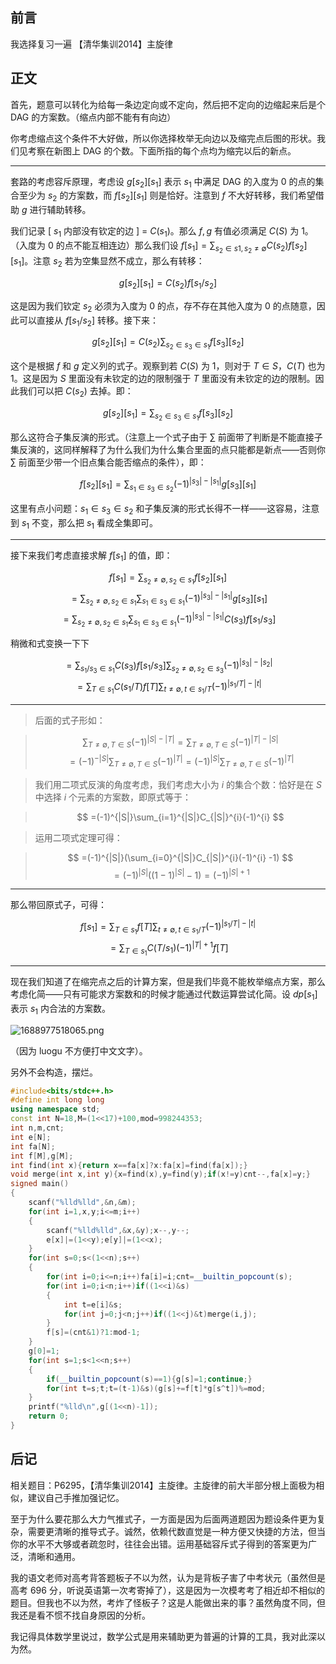 ## 前言

我选择复习一遍 【清华集训2014】主旋律

## 正文

首先，题意可以转化为给每一条边定向或不定向，然后把不定向的边缩起来后是个 DAG 的方案数。（缩点内部不能有有向边）

你考虑缩点这个条件不大好做，所以你选择枚举无向边以及缩完点后图的形状。我们见考察在新图上 DAG 的个数。下面所指的每个点均为缩完以后的新点。

--------

套路的考虑容斥原理，考虑设 $g[s_2][s_1]$ 表示 $s_1$ 中满足 DAG 的入度为 $0$ 的点的集合至少为 $s_2$ 的方案数，而 $f[s_2][s_1]$ 则是恰好。注意到 $f$ 不大好转移，我们希望借助 $g$ 进行辅助转移。

我们记录 $[$ $s_1$ 内部没有钦定的边 $]$ = $C(s_1)$。那么 $f,g$ 有值必须满足 $C(S)$ 为 $1$。（入度为 $0$ 的点不能互相连边）那么我们设 $f[s_1]=\sum_{s_2\in s1,s_2 \not = \emptyset}C(s_2)f[s_2][s_1]$。注意 $s_2$ 若为空集显然不成立，那么有转移：

$$
g[s_2][s_1]=C(s_2)f[s_1/s_2]
$$

这是因为我们钦定 $s_2$ 必须为入度为 $0$ 的点，存不存在其他入度为 $0$ 的点随意，因此可以直接从 $f[s_1/s_2]$ 转移。接下来：

$$
g[s_2][s_1]=C(s_2)\sum_{s_2\in s_3\in s_1}f[s_3][s_2]
$$

这个是根据 $f$ 和 $g$ 定义列的式子。观察到若 $C(S)$ 为 $1$，则对于 $T\in S$，$C(T)$ 也为 $1$。这是因为 $S$ 里面没有未钦定的边的限制强于 $T$ 里面没有未钦定的边的限制。因此我们可以把 $C(s_2)$ 去掉。即：

$$
g[s_2][s_1]=\sum_{s_2\in s_3 \in s_1}f[s_3][s_2]
$$

那么这符合子集反演的形式。（注意上一个式子由于 $\sum$ 前面带了判断是不能直接子集反演的，这同样解释了为什么我们为什么集合里面的点只能都是新点——否则你 $\sum$ 前面至少带一个旧点集合能否缩点的条件），即：

$$
f[s_2][s_1]=\sum_{s_1\in s_3\in s_2}(-1)^{|s_3|-|s_1|}g[s_3][s_1]
$$

这里有点小问题：$s_1\in s_3\in s_2$ 和子集反演的形式长得不一样——这容易，注意到 $s_1$ 不变，那么把 $s_1$ 看成全集即可。

---------

接下来我们考虑直接求解 $f[s_1]$ 的值，即：

$$
f[s_1]=\sum_{s_2 \not = \emptyset ,s_2\in s_1}f[s_2][s_1]
$$
$$
=\sum_{s_2 \not = \emptyset ,s_2\in s_1}\sum_{s_1 \in s_3 \in s_1}(-1)^{|s_3|-|s_1|}g[s_3][s_1]
$$
$$
=\sum_{s_2 \not = \emptyset ,s_2\in s_1}\sum_{s_1 \in s_3 \in s_1}(-1)^{|s_3|-|s_1|}C(s_3)f[s_1/s_3]
$$

稍微和式变换一下下

$$
=\sum_{s_1/s_3 \in s_1}C(s_3)f[s_1/s_3]\sum_{s_2 \not =\emptyset ,s_2\in s_3}(-1)^{|s_3|-|s_2|}
$$
$$
=\sum_{T\in s_1}C(s_1/T)f[T]\sum_{t\not = \emptyset,t\in s_1/T}(-1)^{|s_1/T|-|t|}
$$

-----------
 >后面的式子形如：

>$$
\sum_{T\not = \emptyset,T\in S}(-1)^{|S|-|T|}=\sum_{T\not = \emptyset,T\in S}(-1)^{|T|-|S|}
$$
$$
=(-1)^{-|S|}\sum_{T\not = \emptyset,T\in S}(-1)^{|T|}=(-1)^{|S|}\sum_{T\not = \emptyset,T\in S}(-1)^{|T|}
$$

>我们用二项式反演的角度考虑，我们考虑大小为 $i$ 的集合个数：恰好是在 $S$ 中选择 $i$ 个元素的方案数，即原式等于：

>$$
=(-1)^{|S|}\sum_{i=1}^{|S|}C_{|S|}^{i}(-1)^{i}
$$

> 运用二项式定理可得：


>  $$
=(-1)^{|S|}(\sum_{i=0}^{|S|}C_{|S|}^{i}(-1)^{i} -1)
$$
$$
=(-1)^{|S|}((1-1)^{|S|}-1)=(-1)^{|S|+1}
$$

---------

那么带回原式子，可得：

$$
f[s_1]=\sum_{T\in s_1}f[T]\sum_{t\not = \emptyset,t\in s_1/T}(-1)^{|s_1/T|-|t|}
$$
$$
=\sum_{T\in s_1}C(T/s_1)(-1)^{|T|+1}f[T]
$$

----------------

现在我们知道了在缩完点之后的计算方案，但是我们毕竟不能枚举缩点方案，那么考虑化简——只有可能求方案数和的时候才能通过代数运算尝试化简。设 $dp[s_1]$ 表示 $s_1$ 内合法的方案数。

![1688977518065.png](https://img1.imgtp.com/2023/07/10/o7u4pqBl.png)

（因为 luogu 不方便打中文文字）。

另外不会构造，摆烂。

```cpp
#include<bits/stdc++.h>
#define int long long 
using namespace std;
const int N=18,M=(1<<17)+100,mod=998244353;
int n,m,cnt;
int e[N];
int fa[N];
int f[M],g[M];
int find(int x){return x==fa[x]?x:fa[x]=find(fa[x]);}
void merge(int x,int y){x=find(x),y=find(y);if(x!=y)cnt--,fa[x]=y;}
signed main()
{
	scanf("%lld%lld",&n,&m);
	for(int i=1,x,y;i<=m;i++)
	{
		scanf("%lld%lld",&x,&y);x--,y--;
		e[x]|=(1<<y);e[y]|=(1<<x);
	}
	for(int s=0;s<(1<<n);s++)
	{
		for(int i=0;i<=n;i++)fa[i]=i;cnt=__builtin_popcount(s);
		for(int i=0;i<n;i++)if((1<<i)&s)
		{
			int t=e[i]&s;
			for(int j=0;j<n;j++)if((1<<j)&t)merge(i,j);
		}
		f[s]=(cnt&1)?1:mod-1;
	}
	g[0]=1;
	for(int s=1;s<1<<n;s++)
	{
		if(__builtin_popcount(s)==1){g[s]=1;continue;}
		for(int t=s;t;t=(t-1)&s)(g[s]+=f[t]*g[s^t])%=mod;
	}
	printf("%lld\n",g[(1<<n)-1]);
	return 0;
}
```


## 后记

相关题目：P6295，【清华集训2014】主旋律。主旋律的前大半部分根上面极为相似，建议自己手推加强记忆。

至于为什么要花那么大力气推式子，一方面是因为后面两道题因为题设条件更为复杂，需要更清晰的推导式子。诚然，依赖代数直觉是一种方便又快捷的方法，但当你的水平不大够或者疏忽时，往往会出错。运用基础容斥式子得到的答案更为广泛，清晰和通用。

我的语文老师对高考背答题板子不以为然，认为是背板子害了中考状元（虽然但是高考 $696$ 分，听说英语第一次考寄掉了），这是因为一次模考考了相近却不相似的题目。但我也不以为然，考炸了怪板子？这是人能做出来的事？虽然角度不同，但我还是看不惯不找自身原因的分析。

我记得具体数学里说过，数学公式是用来辅助更为普遍的计算的工具，我对此深以为然。